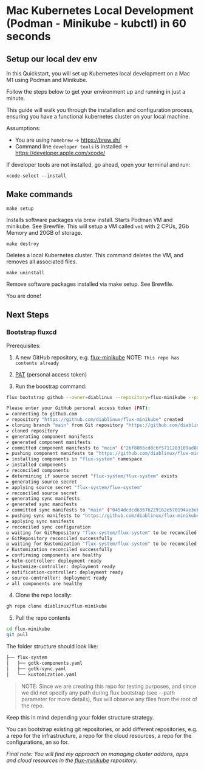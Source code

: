 # Mac Kubernetes Local Development (Podman - Minikube - kubctl) in 60 seconds

## Setup our local dev env

In this Quickstart, you will set up Kubernetes local development on a Mac M1 using Podman and Minikube.

Follow the steps below to get your environment up and running in just a minute.

This guide will walk you through the installation and configuration process, ensuring you have a functional kubernetes cluster on your local machine.

Assumptions: 
- You are using ```homebrew``` -> https://brew.sh/
- Command line ```developer tools``` is installed -> https://developer.apple.com/xcode/

If developer tools are not installed, go ahead, open your terminal and run:

	xcode-select --install

## Make commands

	make setup

Installs software packages via brew install. Starts Podman VM and minikube. See Brewfile. 
This will setup a VM called ```vm1``` with 2 CPUs, 2Gb Memory and 20GB of storage.

	make destroy

Deletes a local Kubernetes cluster. This command deletes the VM, and removes all associated files.

	make uninstall

Remove software packages installed via make setup. See Brewfile.

You are done! 

## Next Steps

### Bootstrap fluxcd 

Prerequisites:

1. A new GitHub repository, e.g. [flux-minikube](https://github.com/diablinux/flux-minikube)
NOTE: `This repo has contents already`

2. [PAT](https://github.com/settings/personal-access-tokens) (personal access token) 
3. Run the boostrap command:

```bash
flux bootstrap github --owner=diablinux --repository=flux-minikube --private=false --personal=true  --token-auth --verbose 

Please enter your GitHub personal access token (PAT):
► connecting to github.com
✔ repository "https://github.com/diablinux/flux-minikube" created
► cloning branch "main" from Git repository "https://github.com/diablinux/flux-minikube.git"
✔ cloned repository
► generating component manifests
✔ generated component manifests
✔ committed component manifests to "main" ("2bf8066cd8c6f5711283109ad804ff6864a2acac")
► pushing component manifests to "https://github.com/diablinux/flux-minikube.git"
► installing components in "flux-system" namespace
✔ installed components
✔ reconciled components
► determining if source secret "flux-system/flux-system" exists
► generating source secret
► applying source secret "flux-system/flux-system"
✔ reconciled source secret
► generating sync manifests
✔ generated sync manifests
✔ committed sync manifests to "main" ("0454dcdcd63676229162e570194ae3ebdfe35409")
► pushing sync manifests to "https://github.com/diablinux/flux-minikube.git"
► applying sync manifests
✔ reconciled sync configuration
◎ waiting for GitRepository "flux-system/flux-system" to be reconciled
✔ GitRepository reconciled successfully
◎ waiting for Kustomization "flux-system/flux-system" to be reconciled
✔ Kustomization reconciled successfully
► confirming components are healthy
✔ helm-controller: deployment ready
✔ kustomize-controller: deployment ready
✔ notification-controller: deployment ready
✔ source-controller: deployment ready
✔ all components are healthy
```
4. Clone the repo locally:
```bash
gh repo clone diablinux/flux-minikube
```
5. Pull the repo contents
```bash
cd flux-minikube
git pull
```
The folder structure should look like:
```bash
├── flux-system
│   ├── gotk-components.yaml
│   ├── gotk-sync.yaml
│   └── kustomization.yaml
```

> NOTE: Since we are creating this repo for testing purposes, and since we did not specify any path during flux bootstrap (see --path parameter for more details), flux will observe any files from the root of the repo.

Keep this in mind depending your folder structure strategy.

You can bootstrap existing git repositories, or add different repositories, e.g. a repo for the infrastructure, a repo for the cloud resources, a repo for the configurations, an so for.

*Final note: You will find my approach on managing cluster addons, apps and cloud resources in the [flux-minikube](https://github.com/diablinux/flux-minikube) repository.*